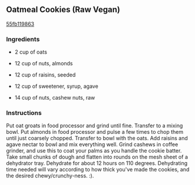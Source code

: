 ## Oatmeal Cookies (Raw Vegan)

[55fb119863](http://www.food.com/recipe/oatmeal-cookies-raw-vegan-316481)

### Ingredients

 - 2 cup of oats

 - 12 cup of nuts, almonds

 - 12 cup of raisins, seeded

 - 12 cup of sweetener, syrup, agave

 - 14 cup of nuts, cashew nuts, raw

### Instructions

Put oat groats in food processor and grind until fine. Transfer to a mixing bowl. Put almonds in food processor and pulse a few times to chop them until just coarsely chopped. Transfer to bowl with the oats. Add raisins and agave nectar to bowl and mix everything well. Grind cashews in coffee grinder, and use this to coat your palms as you handle the cookie batter. Take small chunks of dough and flatten into rounds on the mesh sheet of a dehydrator tray. Dehydrate for about 12 hours on 110 degrees. Dehydrating time needed will vary according to how thick you've made the cookies, and the desired chewy/crunchy-ness. :).